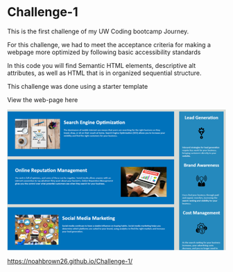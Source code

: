 # Challenge-1

This is the first challenge of my UW Coding bootcamp Journey.

For this challenge, we had to meet the acceptance criteria for making a webpage more optimized by following basic accessibility standards

In this code you will find Semantic HTML elements, descriptive alt attributes, as well as HTML that is in organized sequential structure. 

This challenge was done using a starter template


View the web-page here

![](assets/accessibilitychallenge.PNG)

https://noahbrown26.github.io/Challenge-1/


